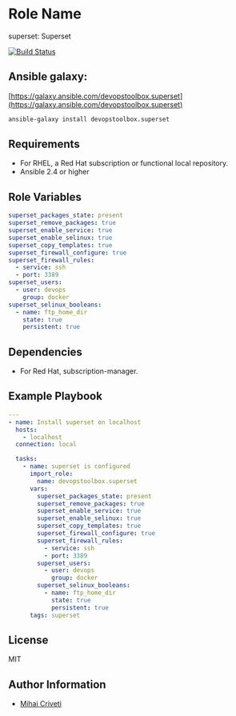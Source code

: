 Role Name
=========

superset: Superset

[![Build Status](https://travis-ci.org/cmihai-ansible/superset.svg?branch=master)](https://travis-ci.org/cmihai-ansible/superset)

Ansible galaxy:
---------------

[https://galaxy.ansible.com/devopstoolbox.superset](https://galaxy.ansible.com/devopstoolbox.superset)

```bash
ansible-galaxy install devopstoolbox.superset
```

Requirements
------------

- For RHEL, a Red Hat subscription or functional local repository.
- Ansible 2.4 or higher

Role Variables
--------------

```yaml
superset_packages_state: present
superset_remove_packages: true
superset_enable_service: true
superset_enable_selinux: true
superset_copy_templates: true
superset_firewall_configure: true
superset_firewall_rules:
  - service: ssh
  - port: 3389
superset_users:
  - user: devops
    group: docker
superset_selinux_booleans:
  - name: ftp_home_dir
    state: true
    persistent: true
```

Dependencies
------------

- For Red Hat, subscription-manager.

Example Playbook
----------------

```yaml
---
- name: Install superset on localhost
  hosts:
    - localhost
  connection: local

  tasks:
    - name: superset is configured
      import_role:
        name: devopstoolbox.superset
      vars:
        superset_packages_state: present
        superset_remove_packages: true
        superset_enable_service: true
        superset_enable_selinux: true
        superset_copy_templates: true
        superset_firewall_configure: true
        superset_firewall_rules:
          - service: ssh
          - port: 3389
        superset_users:
          - user: devops
            group: docker
        superset_selinux_booleans:
          - name: ftp_home_dir
            state: true
            persistent: true
      tags: superset
```

License
-------

MIT

Author Information
------------------

- [Mihai Criveti](https://www.linkedin.com/in/devopstoolbox.)
